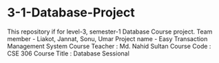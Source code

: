 # 3-1-Database-Project
This repository if for level-3, semester-1 Database Course project. Team member - Liakot, Jannat, Sonu, Umar
Project name - Easy Transaction Management System
Course Teacher : Md. Nahid Sultan
Course Code : CSE 306
Course Title : Database Sessional
